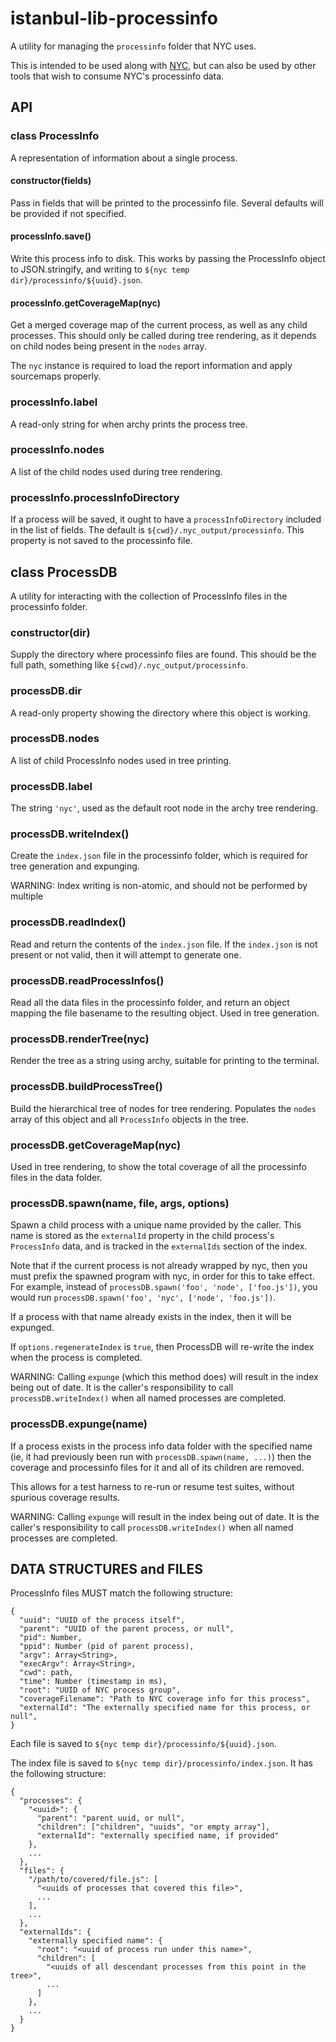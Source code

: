 # istanbul-lib-processinfo

A utility for managing the `processinfo` folder that NYC uses.

This is intended to be used along with [NYC](https://npm.im/nyc), but can also
be used by other tools that wish to consume NYC's processinfo data.

## API

### class ProcessInfo

A representation of information about a single process.

#### constructor(fields)

Pass in fields that will be printed to the processinfo file.  Several defaults
will be provided if not specified.

#### processInfo.save()

Write this process info to disk.  This works by passing the ProcessInfo object
to JSON.stringify, and writing to `${nyc temp dir}/processinfo/${uuid}.json`.

#### processInfo.getCoverageMap(nyc)

Get a merged coverage map of the current process, as well as any child
processes.  This should only be called during tree rendering, as it depends on
child nodes being present in the `nodes` array.

The `nyc` instance is required to load the report information and apply
sourcemaps properly.

### processInfo.label

A read-only string for when archy prints the process tree.

### processInfo.nodes

A list of the child nodes used during tree rendering.

### processInfo.processInfoDirectory

If a process will be saved, it ought to have a `processInfoDirectory` included
in the list of fields.  The default is `${cwd}/.nyc_output/processinfo`.  This
property is not saved to the processinfo file.

## class ProcessDB

A utility for interacting with the collection of ProcessInfo files in the
processinfo folder.

### constructor(dir)

Supply the directory where processinfo files are found.  This should be the
full path, something like `${cwd}/.nyc_output/processinfo`.

### processDB.dir

A read-only property showing the directory where this object is working.

### processDB.nodes

A list of child ProcessInfo nodes used in tree printing.

### processDB.label

The string `'nyc'`, used as the default root node in the archy tree rendering.

### processDB.writeIndex()

Create the `index.json` file in the processinfo folder, which is required for
tree generation and expunging.

WARNING: Index writing is non-atomic, and should not be performed by multiple 

### processDB.readIndex()

Read and return the contents of the `index.json` file.  If the `index.json` is
not present or not valid, then it will attempt to generate one.

### processDB.readProcessInfos()

Read all the data files in the processinfo folder, and return an object mapping
the file basename to the resulting object.  Used in tree generation.

### processDB.renderTree(nyc)

Render the tree as a string using archy, suitable for printing to the terminal.

### processDB.buildProcessTree()

Build the hierarchical tree of nodes for tree rendering.  Populates the `nodes`
array of this object and all `ProcessInfo` objects in the tree.

### processDB.getCoverageMap(nyc)

Used in tree rendering, to show the total coverage of all the processinfo files
in the data folder.

### processDB.spawn(name, file, args, options)

Spawn a child process with a unique name provided by the caller.  This name is
stored as the `externalId` property in the child process's `ProcessInfo` data,
and is tracked in the `externalIds` section of the index.

Note that if the current process is not already wrapped by nyc, then you must
prefix the spawned program with nyc, in order for this to take effect.  For
example, instead of `processDB.spawn('foo', 'node', ['foo.js'])`, you would run
`processDB.spawn('foo', 'nyc', ['node', 'foo.js'])`.

If a process with that name already exists in the index, then it will be
expunged.

If `options.regenerateIndex` is `true`, then ProcessDB will re-write the index
when the process is completed.

WARNING: Calling `expunge` (which this method does) will result in the index
being out of date.  It is the caller's responsibility to call
`processDB.writeIndex()` when all named processes are completed.

### processDB.expunge(name)

If a process exists in the process info data folder with the specified name
(ie, it had previously been run with `processDB.spawn(name, ...)`) then the
coverage and processinfo files for it and all of its children are removed.

This allows for a test harness to re-run or resume test suites, without
spurious coverage results.

WARNING: Calling `expunge` will result in the index being out of date.  It is
the caller's responsibility to call `processDB.writeIndex()` when all named
processes are completed.

## DATA STRUCTURES and FILES

ProcessInfo files MUST match the following structure:

```
{
  "uuid": "UUID of the process itself",
  "parent": "UUID of the parent process, or null",
  "pid": Number,
  "ppid": Number (pid of parent process),
  "argv": Array<String>,
  "execArgv": Array<String>,
  "cwd": path,
  "time": Number (timestamp in ms),
  "root": "UUID of NYC process group",
  "coverageFilename": "Path to NYC coverage info for this process",
  "externalId": "The externally specified name for this process, or null",
}
```

Each file is saved to `${nyc temp dir}/processinfo/${uuid}.json`.

The index file is saved to `${nyc temp dir}/processinfo/index.json`.  It has
the following structure:

```
{
  "processes": {
    "<uuid>": {
      "parent": "parent uuid, or null",
      "children": ["children", "uuids", "or empty array"],
      "externalId": "externally specified name, if provided"
    },
    ...
  },
  "files": {
    "/path/to/covered/file.js": [
      "<uuids of processes that covered this file>",
      ...
    ],
    ...
  },
  "externalIds": {
    "externally specified name": {
      "root": "<uuid of process run under this name>",
      "children": [
        "<uuids of all descendant processes from this point in the tree>",
        ...
      ]
    },
    ...
  }
}
```
